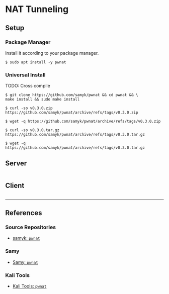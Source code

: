 # NAT Tunneling

## Setup

### Package Manager

Install it according to your package manager.

```
$ sudo apt install -y pwnat
```

### Universal Install

TODO: Cross compile

```
$ git clone https://github.com/samyk/pwnat && cd pwnat && \
make install && sudo make install
```

```
$ curl -so v0.3.0.zip https://github.com/samyk/pwnat/archive/refs/tags/v0.3.0.zip

$ wget -q https://github.com/samyk/pwnat/archive/refs/tags/v0.3.0.zip
```

```
$ curl -so v0.3.0.tar.gz https://github.com/samyk/pwnat/archive/refs/tags/v0.3.0.tar.gz

$ wget -q https://github.com/samyk/pwnat/archive/refs/tags/v0.3.0.tar.gz
```

## Server

```

```

## Client

```

```

---
## References

### Source Repositories

- [samyk: `pwnat`](https://github.com/samyk/pwnat)

### Samy

- [Samy: `pwnat`](https://samy.pl/pwnat/)

### Kali Tools

- [Kali Tools: `pwnat`](https://www.kali.org/tools/pwnat/)